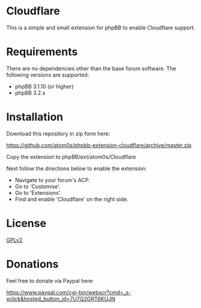 # Cloudflare

This is a simple and small extension for phpBB to enable Cloudflare support.


# Requirements

There are no dependencies other than the base forum software. The following versions are supported:

  * phpBB 3.1.10 (or higher)
  * phpBB 3.2.x

# Installation

Download this repository in zip form here:

https://github.com/atom0s/phpbb-extension-cloudflare/archive/master.zip

Copy the extension to phpBB/ext/atom0s/Cloudflare

Next follow the directions below to enable the extension:

  * Navigate to your forum's ACP.
  * Go to 'Customise'.
  * Go to 'Extensions'.
  * Find and enable 'Cloudflare' on the right side.

# License

[GPLv2](license.txt)

# Donations

Feel free to donate via Paypal here:

https://www.paypal.com/cgi-bin/webscr?cmd=_s-xclick&hosted_button_id=7U7Q2GRT6KUJN

